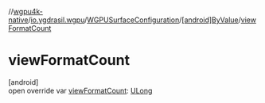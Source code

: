 //[wgpu4k-native](../../../../index.md)/[io.ygdrasil.wgpu](../../index.md)/[WGPUSurfaceConfiguration](../index.md)/[[android]ByValue](index.md)/[viewFormatCount](view-format-count.md)

# viewFormatCount

[android]\
open override var [viewFormatCount](view-format-count.md): [ULong](https://kotlinlang.org/api/core/kotlin-stdlib/kotlin/-u-long/index.html)